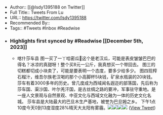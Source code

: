 - Author:: [[@lsdy1395188 on Twitter]]
- Full Title:: Tweets From Lu
- URL:: https://twitter.com/lsdy1395188
- Recommended By::
- Tags:: #Tweets #Inbox #Readwise
- ### Highlights first synced by #Readwise [[December 5th, 2023]]
    - 喀什莎车县
图一买了一丫哈密瓜🍈这个是老汉瓜，可能是表皮皱皱巴巴的得名？冰凉的真甜呀！整个买8元一公斤，我真想买一个带回去。
图三的切糕都切成小块卖了，可能是要表明一个态度，要多少给多少。
图四现榨石榴汁，维吾尔族老汉喝的那个小高脚杯5块钱，矿泉水瓶装的20块钱。
莎车有着3000多年的历史。曾几度成为西域闻名遐迩的部落国，先后称为莎车国、渠沙国、叶尔羌汗国，是古丝绸之路的要冲，军事驻守重地。是一座人文景观与自然景观、中亚文化与西域文化融为一体的历史文化名城。
莎车县是大陆最大的巴旦木生产基地，被誉为巴旦姆之乡。
下午1点10度今天0到13度湿度28%晴天大太阳有雾霾。<img src='https://pbs.twimg.com/media/GAj83Ozb0AASyEG.jpg'/><img src='https://pbs.twimg.com/media/GAj83OuaMAAGm9P.jpg'/><img src='https://pbs.twimg.com/media/GAj83OzawAAr1BN.jpg'/><img src='https://pbs.twimg.com/media/GAj83O0bMAACVL1.jpg'/> ([View Tweet](https://twitter.com/lsdy1395188/status/1731912589641396537))
